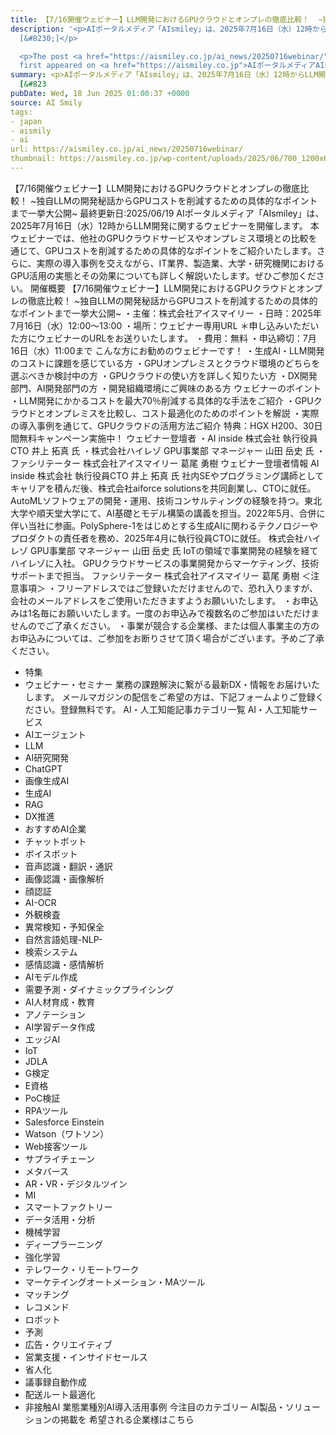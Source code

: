 ```yaml
---
title: 【7/16開催ウェビナー】LLM開発におけるGPUクラウドとオンプレの徹底比較！  ~独自LLMの開発秘話からGPUコストを削減するための具体的なポイントまで一挙大公開~
description: '<p>AIポータルメディア「AIsmiley」は、2025年7月16日（水）12時からLLM開発に関するウェビナーを開催します。 本ウェビナーでは、他社のGPUクラウドサービスやオンプレミス環境との比較を通じて、GPUコストを
  [&#8230;]</p>

  <p>The post <a href="https://aismiley.co.jp/ai_news/20250716webinar/">【7/16開催ウェビナー】LLM開発におけるGPUクラウドとオンプレの徹底比較！  ~独自LLMの開発秘話からGPUコストを削減するための具体的なポイントまで一挙大公開~</a>
  first appeared on <a href="https://aismiley.co.jp">AIポータルメディアAIsmiley</a>.</p>'
summary: <p>AIポータルメディア「AIsmiley」は、2025年7月16日（水）12時からLLM開発に関するウェビナーを開催します。 本ウェビナーでは、他社のGPUクラウドサービスやオンプレミス環境との比較を通じて、GPUコストを
  [&#823
pubDate: Wed, 18 Jun 2025 01:00:37 +0000
source: AI Smily
tags:
- japan
- aismily
- ai
url: https://aismiley.co.jp/ai_news/20250716webinar/
thumbnail: https://aismiley.co.jp/wp-content/uploads/2025/06/700_1200x628_2.jpg
---
```


【7/16開催ウェビナー】LLM開発におけるGPUクラウドとオンプレの徹底比較！ ~独自LLMの開発秘話からGPUコストを削減するための具体的なポイントまで一挙大公開~
最終更新日:2025/06/19
AIポータルメディア「AIsmiley」は、2025年7月16日（水）12時からLLM開発に関するウェビナーを開催します。
本ウェビナーでは、他社のGPUクラウドサービスやオンプレミス環境との比較を通じて、GPUコストを削減するための具体的なポイントをご紹介いたします。さらに、実際の導入事例を交えながら、IT業界、製造業、大学・研究機関におけるGPU活用の実態とその効果についても詳しく解説いたします。ぜひご参加ください。
開催概要
【7/16開催ウェビナー】LLM開発におけるGPUクラウドとオンプレの徹底比較！
~独自LLMの開発秘話からGPUコストを削減するための具体的なポイントまで一挙大公開~
・主催：株式会社アイスマイリー
・日時：2025年7月16日（水）12:00～13:00
・場所：ウェビナー専用URL ＊申し込みいただいた方にウェビナーのURLをお送りいたします。
・費用：無料
・申込締切：7月16日（水）11:00まで
こんな方にお勧めのウェビナーです！
・生成AI・LLM開発のコストに課題を感じている方
・GPUオンプレミスとクラウド環境のどちらを選ぶべきか検討中の方
・GPUクラウドの使い方を詳しく知りたい方
・DX開発部門、AI開発部門の方
・開発組織環境にご興味のある方
ウェビナーのポイント
・LLM開発にかかるコストを最大70％削減する具体的な手法をご紹介
・GPUクラウドとオンプレミスを比較し、コスト最適化のためのポイントを解説
・実際の導入事例を通じて、GPUクラウドの活用方法ご紹介
特典：HGX H200、30日間無料キャンペーン実施中！
ウェビナー登壇者
・AI inside 株式会社 執行役員CTO 井上 拓真 氏
・株式会社ハイレゾ GPU事業部 マネージャー 山田 岳史 氏
・ファシリテーター 株式会社アイスマイリー 葛尾 勇樹
ウェビナー登壇者情報
AI inside 株式会社 執行役員CTO 井上 拓真 氏
社内SEやプログラミング講師としてキャリアを積んだ後、株式会社aiforce solutionsを共同創業し、CTOに就任。AutoMLソフトウェアの開発・運用、技術コンサルティングの経験を持つ。東北大学や順天堂大学にて、AI基礎とモデル構築の講義を担当。2022年5月、合併に伴い当社に参画。PolySphere-1をはじめとする生成AIに関わるテクノロジーやプロダクトの責任者を務め、2025年4月に執行役員CTOに就任。
株式会社ハイレゾ GPU事業部 マネージャー 山田 岳史 氏
IoTの領域で事業開発の経験を経てハイレゾに入社。
GPUクラウドサービスの事業開発からマーケティング、技術サポートまで担当。
ファシリテーター 株式会社アイスマイリー 葛尾 勇樹
＜注意事項＞
・フリーアドレスではご登録いただけませんので、恐れ入りますが、会社のメールアドレスをご使用いただきますようお願いいたします。
・お申込みは1名毎にお願いいたします。一度のお申込みで複数名のご参加はいただけませんのでご了承ください。
・事業が競合する企業様、または個人事業主の方のお申込みについては、ご参加をお断りさせて頂く場合がございます。予めご了承ください。
- 特集
- ウェビナー・セミナー
業務の課題解決に繋がる最新DX・情報をお届けいたします。
メールマガジンの配信をご希望の方は、下記フォームよりご登録ください。登録無料です。
AI・人工知能記事カテゴリ一覧
AI・人工知能サービス
- AIエージェント
- LLM
- AI研究開発
- ChatGPT
- 画像生成AI
- 生成AI
- RAG
- DX推進
- おすすめAI企業
- チャットボット
- ボイスボット
- 音声認識・翻訳・通訳
- 画像認識・画像解析
- 顔認証
- AI-OCR
- 外観検査
- 異常検知・予知保全
- 自然言語処理-NLP-
- 検索システム
- 感情認識・感情解析
- AIモデル作成
- 需要予測・ダイナミックプライシング
- AI人材育成・教育
- アノテーション
- AI学習データ作成
- エッジAI
- IoT
- JDLA
- G検定
- E資格
- PoC検証
- RPAツール
- Salesforce Einstein
- Watson（ワトソン）
- Web接客ツール
- サプライチェーン
- メタバース
- AR・VR・デジタルツイン
- MI
- スマートファクトリー
- データ活用・分析
- 機械学習
- ディープラーニング
- 強化学習
- テレワーク・リモートワーク
- マーケテイングオートメーション・MAツール
- マッチング
- レコメンド
- ロボット
- 予測
- 広告・クリエイティブ
- 営業支援・インサイドセールス
- 省人化
- 議事録自動作成
- 配送ルート最適化
- 非接触AI
業態業種別AI導入活用事例
今注目のカテゴリー
AI製品・ソリューションの掲載を
希望される企業様はこちら